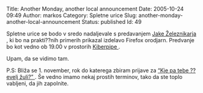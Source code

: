 Title: Another Monday, another local announcement
Date: 2005-10-24 09:49
Author: markos
Category: Spletne urice
Slug: another-monday-another-local-announcement
Status: published
Id: 49

<div>
 <p>
  Spletne urice se bodo v sredo nadaljevale s predavanjem
  <a href="http://www.jaka.org">
   Jake Železnikarja
  </a>
  , ki bo na prakti??nih primerih prikazal izdelavo Firefox orodjarn. Predvanje bo kot vedno ob 19.00 v prostorih
  <a href="http://www.kiberpipa.org">
   Kiberpipe
  </a>
  .
 </p>
 <p>
  Upam, da se vidimo tam.
 </p>
 <p>
  P.S: Bliža se 1. november, rok do katerega zbiram prijave za
  <a href="kje-pa-tebe-oevelj-zuli.html">
   “Kje pa tebe ??evelj žuli?”
  </a>
  . Še vedno imamo nekaj prostih terminov, tako da ste toplo vabljeni, da jih zapolnite.
 </p>
</div>
